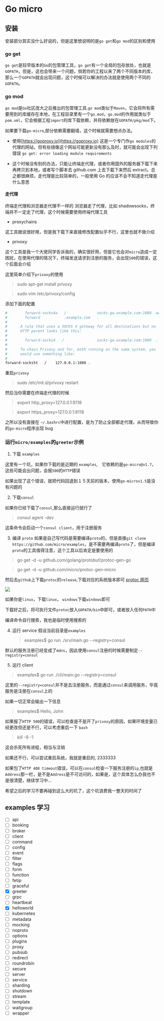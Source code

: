 # Go micro

## 安装

安装部分其实没什么好说的，但是这里想说明的是`go get`和`go mod`的区别和使用

### go get

`go get`是较早版本的`Go`的包管理工具，`go get`有一个全局的包存放处，也就是`GOPATH`，但是，这也会带来一个问题，倘若你的工程以来了两个不同版本的库，那么一个`GOPATH`就会出现问题，这个时候可以解决的办法就是使用两个不同的`GOPATH`。

### go mod

`go mod`是`Go`社区庞大之后推出的包管理工具.`go mod`类似于`Maven`，它会将所有需要用到的库缓存在本地，在工程目录里有一个`go.mod`，`go.mod`的作用就类似于`pom.xml`，它会根据工程`import`的库下载依赖，并将依赖放在`GOPATH/pkg/mod`下。

如果要下载`go-micro`,部分依赖需要翻墙，这个时候就需要想点办法。

- 使用[https://goproxy.io](https://goproxy.io) 这是一个专门作`go modules`的代理的网站，但有些镜像这个网站可能更新没有那么及时，就可能会出现下列错误
  `go get: error loading module requirements`

- 这个时候没有别的办法，只能让终端走代理，或者你用国外的服务器下载下来再拷贝到本地，或者写个脚本去 github.com 上去下载下来然后 extract。总之都很麻烦，走代理是比较简单的，一般使用 Go 的应该不会不知道走代理是什么意思

#### 走代理

终端走代理和浏览器走代理不一样的
浏览器走了代理，比如 shadowsocks，终端并不一定走了代理，这个时候需要使用终端代理工具

- proxychains

这工具据说很好用，但是我下载下来直接修改配置似乎不行，这里也就不做介绍

- privoxy

这个工具是我一个大佬同学告诉我的，确实很好用，但是它也会对`micro`造成一定困扰，在使用代理的情况下，终端发送请求到注册的服务，会出现`500`的错误，这个后面会介绍

这里简单介绍下`privoxy`的使用

> sudo apt-get install privoxy

> sudo vim /etc/privoxy/config

添加下面的配置

```bash
#        forward-socks4a   /              socks-gw.example.com:1080  www-cache.isp.example.net:8080
#        forward           .example.com   .
#
#      A rule that uses a SOCKS 4 gateway for all destinations but no
#      HTTP parent looks like this:
#
#        forward-socks4   /               socks-gw.example.com:1080  .
#
#      To chain Privoxy and Tor, both running on the same system, you
#      would use something like:
#
forward-socks5t   /    127.0.0.1:1080 .
```

重启`privoxy`

> sudo /etc/init.d/privoxy restart

然后当你需要在终端走代理的时候

> export http_proxy=127.0.0.1:8118

> export https_proxy=127.0.0.1:8118

之所以没有直接在 `~/.bashrc`中进行配置，是为了防止全部都走代理，从而导致你的`go-micro`程序出现 bug

### 运行`micro/examples`的`greeter`示例

1. 下载 `examples`

这里有一个坑，如果你下载的是近期的 `examples`,　它依赖的是`go-micro@v1.7`，这些可能会出问题，会报`500`的`HTTP`错误

如果出现了这个错误，就把代码回退到１５天前的版本，使用`go-microv1.5`是没有问题的

2. 下载`consul`

如果你已经下载了`consul`,那么直接运行就行了

> consul agent -dev

这条命令会启动一个`consul client`，用于注册服务

3. 编译 `proto`
   如果是自己写代码是需要编译`proto`的，但是直接`git clone https://github.com/micro/examples`，是不需要再编译`proto`了，但是编译`proto`的工具值得注意，这个工具以后肯定是要使用的

> go get -d -u github.com/golang/protobuf/protoc-gen-go

> go get -d -u github.com/micro/protoc-gen-micro

然后去`github`上下载`protoc`的`release`,下载对应的系统版本即可
[protoc 网页](https://github.com/protocolbuffers/protobuf/releases)

<img src="./markdownimg/protoc.png">

如果你是`linux`，下载`linux`， `windows`下载`windows`即可

下载好之后，将可执行文件`protoc`放入`GOPATH/bin`中即可，或者放入任何`PATH`中

编译命令自行搜索，我也是临时使用搜索的

4. 运行 service
   假设当前目录是`examples`
   > examples\$ go run ./srv/main.go --registry=consul

默认的服务注册已经变成了`mdns`，因此使用`consul`注册的时候需要制定`--registry=consul`

5. 运行 client

> examples\$ go run ./cli/main.go --registry=consul

这里的`--registry=consul`并不是去注册服务，而是通过`consul`来调用服务，毕竟服务是注册在`consul`上的

如果一切正常会输出一下信息

> examples\$ Hello, John

如果报了`HTTP 500`的错误，可以检查是不是开了`privoxy`的原因，如果环境变量已经更改但还是不行，可以考虑重启一下 `bash`

> kill -9 -1

这会杀死所有进程，相当与注销

如果还不行，可以尝试重启系统，我就是重启的, 2333333

如果包了`HTTP 408 timeout`错误，可以在`consul`检查一下服务注册的`ip`,也就是`Address`那一栏，是不是`Address`是不可访问的，如果是，这个具体怎么办我也不是很清楚，继续学习中...

希望之后的学习不要再碰到这么大的坑了，这个坑浪费我一整天的时间了

## examples 学习

- [ ] api
- [ ] booking
- [ ] broker
- [ ] client
- [ ] command
- [ ] config
- [ ] event
- [ ] filter
- [ ] flags
- [ ] form
- [ ] function
- [ ] fetip
- [ ] graceful
- [x] greeter
- [ ] grpc
- [ ] heartbeat
- [x] helloworld
- [ ] kubernetes
- [ ] metadata
- [ ] mocking
- [ ] noproto
- [ ] options
- [ ] plugins
- [ ] proxy
- [ ] pubsub
- [ ] redirect
- [ ] roundrobin
- [ ] secure
- [ ] server
- [ ] service
- [ ] sharding
- [ ] shutdown
- [ ] stream
- [ ] template
- [ ] waitgroup
- [ ] wrapper
